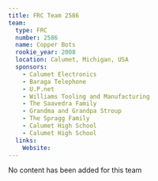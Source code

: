 ```yaml
---
title: FRC Team 2586
team:
  type: FRC
  number: 2586
  name: Copper Bots
  rookie_year: 2008
  location: Calumet, Michigan, USA
  sponsors:
    - Calumet Electronics
    - Baraga Telephone
    - U.P.net
    - Williams Tooling and Manufacturing
    - The Saavedra Family
    - Grandma and Grandpa Stroup
    - The Spragg Family
    - Calumet High School
    - Calumet High School
  links:
    Website: 
---
```

No content has been added for this team